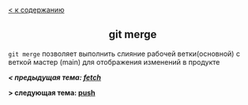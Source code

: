 <!DOCTYPE html>

[ < к содержанию](./readme.md)

<h2 align="center">git merge</h2>

```git merge``` позволяет выполнить слияние рабочей ветки(основной) с веткой мастер (main) для отображения изменений в продукте

___< предыдущая тема: [fetch](fetch.md)___

__> следующая тема: [push](push.md)__